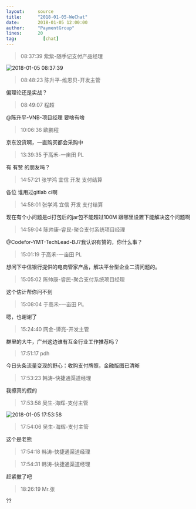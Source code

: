```yaml
---
layout:     source 
title:      "2018-01-05-WeChat"
date:       2018-01-05 12:00:00
author:     "PaymentGroup"
lines:      20 
tag:		  [chat]
---
```

> 08:37:39  紫紫-随手记支付产品经理  
   
![2018-01-05 08:37:39](http://static.cocolian.org/img/20180105_083739.png) 
   
> 08:48:23  陈升平-维恩贝-开发主管  
   
偏理论还是实战？  
   
> 08:49:07  程超  
   
@陈升平-VNB-项目经理 要啥有啥  
   
> 10:06:36  欧鹏程  
   
京东没货啊，一直购买都会采购中  
   
> 13:39:35  于高禾-一亩田 PL  
   
有 有赞 的朋友吗？  
   
> 14:57:21  张学鸿 宜信 开发 支付结算   
   
各位 谁用过gitlab ci啊   
   
> 14:58:01  张学鸿 宜信 开发 支付结算   
   
现在有个小问题是ci打包后的jar包不能超过100M 跟哪里设置下能解决这个问题啊  
   
> 14:59:04  陈帅康-睿民-聚合支付系统项目经理  
   
@Codefor-YMT-TechLead-BJ?我认识有赞的，你什么事？  
   
> 15:01:19  于高禾-一亩田 PL  
   
想问下中信银行提供的电商管家产品，解决平台型企业二清问题的。  
   
> 15:05:02  陈帅康-睿民-聚合支付系统项目经理  
   
这个估计帮你问不到  
   
> 15:08:04  于高禾-一亩田 PL  
   
嗯，也谢谢了  
   
> 15:24:40  网金-谭亮-开发主管  
   
群里的大牛，广州这边谁有互金行业工作推荐吗？  
   
> 17:51:17  pdh  
   
今日头条流量变现的野心：收购支付牌照，金融版图已清晰  
   
> 17:53:23  韩涛-快捷通渠道经理  
   
我擦真的假的  
   
> 17:53:58  吴生-海辉-支付主管  
   
![2018-01-05 17:53:58](http://static.cocolian.org/img/20180105_175358.png) 
   
> 17:54:06  吴生-海辉-支付主管  
   
这个是老熊  
   
> 17:54:18  韩涛-快捷通渠道经理  
   
  
   
> 17:54:31  韩涛-快捷通渠道经理  
   
赶紧撤了吧  
   
> 18:26:19  Mr.张  
   
??  
   
